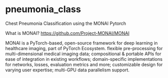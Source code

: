 # pneumonia_class

Chest Pneumonia Classification using the MONAI Pytorch

What is MONAI?
https://github.com/Project-MONAI/MONAI

MONAI is a PyTorch-based, open-source framework for deep learning in healthcare imaging, part of PyTorch Ecosystem.
flexible pre-processing for multi-dimensional medical imaging data;
compositional & portable APIs for ease of integration in existing workflows;
domain-specific implementations for networks, losses, evaluation metrics and more;
customizable design for varying user expertise;
multi-GPU data parallelism support.
